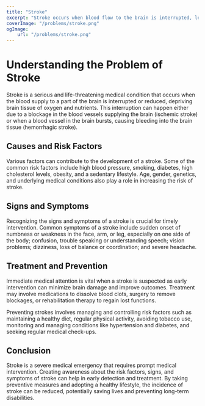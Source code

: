 ```yaml
---
title: "Stroke"   
excerpt: "Stroke occurs when blood flow to the brain is interrupted, leading to brain cell damage and potentially permanent neurological deficits."
coverImage: "/problems/stroke.png"
ogImage:
    url: "/problems/stroke.png"
---
```

# Understanding the Problem of Stroke

Stroke is a serious and life-threatening medical condition that occurs when the blood supply to a part of the brain is interrupted or reduced, depriving brain tissue of oxygen and nutrients. This interruption can happen either due to a blockage in the blood vessels supplying the brain (ischemic stroke) or when a blood vessel in the brain bursts, causing bleeding into the brain tissue (hemorrhagic stroke).

## Causes and Risk Factors

Various factors can contribute to the development of a stroke. Some of the common risk factors include high blood pressure, smoking, diabetes, high cholesterol levels, obesity, and a sedentary lifestyle. Age, gender, genetics, and underlying medical conditions also play a role in increasing the risk of stroke.

## Signs and Symptoms

Recognizing the signs and symptoms of a stroke is crucial for timely intervention. Common symptoms of a stroke include sudden onset of numbness or weakness in the face, arm, or leg, especially on one side of the body; confusion, trouble speaking or understanding speech; vision problems; dizziness, loss of balance or coordination; and severe headache.

## Treatment and Prevention

Immediate medical attention is vital when a stroke is suspected as early intervention can minimize brain damage and improve outcomes. Treatment may involve medications to dissolve blood clots, surgery to remove blockages, or rehabilitation therapy to regain lost functions.

Preventing strokes involves managing and controlling risk factors such as maintaining a healthy diet, regular physical activity, avoiding tobacco use, monitoring and managing conditions like hypertension and diabetes, and seeking regular medical check-ups.

## Conclusion

Stroke is a severe medical emergency that requires prompt medical intervention. Creating awareness about the risk factors, signs, and symptoms of stroke can help in early detection and treatment. By taking preventive measures and adopting a healthy lifestyle, the incidence of stroke can be reduced, potentially saving lives and preventing long-term disabilities.
